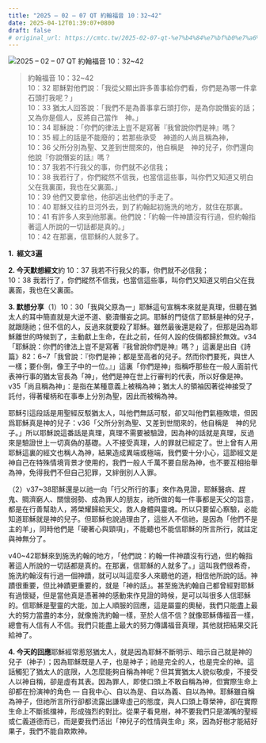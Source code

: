 ```yaml
---
title: "2025 – 02 – 07 QT 約翰福音 10：32~42"
date: 2025-04-12T01:39:07+0800
draft: false
# original_url: https://cmtc.tw/2025-02-07-qt-%e7%b4%84%e7%bf%b0%e7%a6%8f%e9%9f%b3-10%ef%bc%9a3242
---
```


![2025 – 02 – 07 QT 約翰福音 10：32~42](/images/qt.jpg  "2025 – 02 – 07 QT 約翰福音 10：32~42")

> 約翰福音 10：32~42  
> 10：32 耶穌對他們說：「我從父顯出許多善事給你們看，你們是為哪一件拿石頭打我呢？」  
> 10：33 猶太人回答說：「我們不是為善事拿石頭打你，是為你說僭妄的話；又為你是個人，反將自己當作　神。」  
> 10：34 耶穌說：「你們的律法上豈不是寫著『我曾說你們是神』嗎？  
> 10：35 經上的話是不能廢的；若那些承受　神道的人尚且稱為神，  
> 10：36 父所分別為聖、又差到世間來的，他自稱是　神的兒子，你們還向他說『你說僭妄的話』嗎？  
> 10：37 我若不行我父的事，你們就不必信我；  
> 10：38 我若行了，你們縱然不信我，也當信這些事，叫你們又知道又明白父在我裏面，我也在父裏面。」  
> 10：39 他們又要拿他，他卻逃出他們的手走了。  
> 10：40 耶穌又往約旦河外去，到了約翰起初施洗的地方，就住在那裏。  
> 10：41 有許多人來到他那裏。他們說：「約翰一件神蹟沒有行過，但約翰指著這人所說的一切話都是真的。」  
> 10：42 在那裏，信耶穌的人就多了。

**1.  經文3遍**

**2. 今天默想經文**約 10：37 我若不行我父的事，你們就不必信我；  
10：38 我若行了，你們縱然不信我，也當信這些事，叫你們又知道又明白父在我裏面，我也在父裏面。

**3. 默想分享**（1）10：30「我與父原為一」耶穌這句宣稱本來就是真理，但聽在猶太人的耳中簡直就是大逆不道、褻瀆僭妄之詞。耶穌的門徒信了耶穌是神的兒子，就跟隨祂；但不信的人，反過來就要殺了耶穌。雖然最後還是殺了，但那是因為耶穌離世的時候到了，主動獻上生命，在此之前，任何人設的伎倆都歸於無效。v34「耶穌說：你們的律法上豈不是寫著『我曾說你們是神』嗎？」這裏是出自《詩篇》82：6~7「我曾說：『你們是神；都是至高者的兒子。然而你們要死，與世人一樣；要仆倒，像王子中的一位。』」這裏「你們是神」指稱呼那些在一般人面前代表神行事的猶太官長為「神」，他們是神在世上行審判的代表，所以好像是神。v35「尚且稱為神」：是指在某種意義上被稱為神；猶太人的領袖因著從神接受了託付，得著權柄和在事奉上分別為聖，因此而被稱為神。

耶穌引這段話是用聖經反駁猶太人，叫他們無話可駁，卻又叫他們氣極敗壞，但因爲耶穌真是神的兒子：v36「父所分別為聖、又差到世間來的，他自稱是　神的兒子。」所以耶穌說這番話是真理，真理不需要被驗證，因為神的話就是真理，反過來是驗證世上一切真偽的基礎。人不接受真理，人的罪就已經定了。世上曾有人用耶穌這裏的經文也稱人為神，結果造成異端或極端，我們要十分小心，這節經文是神自己在特殊情境背景才使用的，我們一般人千萬不要自居為神，也不要互相抬舉為神，免得我們不但自己犯罪，又絆倒別人入罪。

（2）v37~38耶穌還是以祂一向「行父所行的事」來作為見證，耶穌醫病、趕鬼、賙濟窮人、關懷弱勢、成為罪人的朋友，祂所做的每一件事都是天父的旨意，都是在行善幫助人，將榮耀歸給天父，救人身體與靈魂。所以只要留心察驗，必能知道耶穌就是神的兒子。但耶穌也說過理由了，這些人不信祂，是因為「他們不是主的羊」，同時他們是「硬著心與頸項」，不能聽也不能信耶穌的所言所行，就註定與神無分了。

v40~42耶穌來到施洗約翰的地方，「他們說：約翰一件神蹟沒有行過，但約翰指著這人所說的一切話都是真的。在那裏，信耶穌的人就多了。」這叫我們很希奇，施洗約翰沒有行過一個神蹟，就可以叫這麼多人來聽他的道，相信他所說的話。神蹟很重要，但比神蹟更重要的，就是「神的話」。甚至施洗約翰自己都曾經對耶穌有過懷疑，但是當他真是憑著神的感動來作見證的時候，是可以叫很多人信耶穌的。信耶穌是聖靈的大能，加上人順服的回應，這是屬靈的奧秘，我們只能盡上最大的努力當盡的本分，就像施洗約翰一樣，至於人信不信？就像耶穌傳福音一樣，總會有人信有人不信。我們只能盡上最大的努力傳講福音真理，其他就把結果交託給神了。

**4. 今天的回應**耶穌經常惹怒猶太人，就是因為耶穌不斷明示、暗示自己就是神的兒子（神子）；因為耶穌既是人子，也是神子；祂是完全的人，也是完全的神。這話觸犯了猶太人的底限，人怎麼能夠自稱為神呢？但其實猶太人貌似敬虔，不接受人以神自稱，卻是虛有其表。因為罪人，即使口頭上不敢自稱為神，但實際生命上卻都在扮演神的角色 — 自我中心、自以為是、自以為義、自以為神。耶穌雖自稱為神子，但祂所言所行卻都流露出謙卑虛己的態度，與人口頭上尊榮神，卻在實際生命上不斷抵擋神，形成強烈的對比。從果子看見樹，神不要我們只是滿嘴的聖經或仁義道德而已，而是要我們活出「神兒子的性情與生命」來，因為好樹才能結好果子，我們不能自欺欺神。